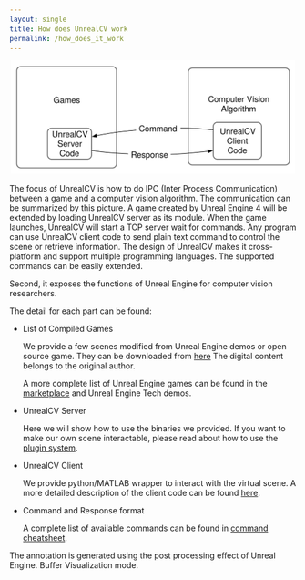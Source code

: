```yaml
---
layout: single
title: How does UnrealCV work
permalink: /how_does_it_work
---
```


<center>
<img width="500px" src="images/pipeline.svg" class="center-block"/>
</center>

The focus of UnrealCV is how to do IPC (Inter Process Communication) between a game and a computer vision algorithm. The communication can be summarized by this picture. A game created by Unreal Engine 4 will be extended by loading UnrealCV server as its module. When the game launches, UnrealCV will start a TCP server wait for commands. Any program can use UnrealCV client code to send plain text command to control the scene or retrieve information. The design of UnrealCV makes it cross-platform and support multiple programming languages. The supported commands can be easily extended.

Second, it exposes the functions of Unreal Engine for computer vision researchers.

The detail for each part can be found:

- List of Compiled Games <!-- create a model zoo for it -->

  We provide a few scenes modified from Unreal Engine demos or open source game. They can be downloaded from [here](games.html)  The digital content belongs to the original author.

  A more complete list of Unreal Engine games can be found in the [marketplace]() and Unreal Engine Tech demos.

- UnrealCV Server

  Here we will show how to use the binaries we provided. If you want to make our own scene interactable, please read about how to use the [plugin system](server.html).    

- UnrealCV Client

  We provide python/MATLAB wrapper to interact with the virtual scene. A more detailed description of the client code can be found [here](client.html).

- Command and Response format

  A complete list of available commands can be found in [command cheatsheet](commands.html).


The annotation is generated using the post processing effect of Unreal Engine. Buffer Visualization mode.
